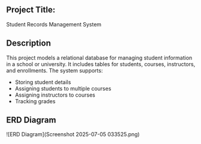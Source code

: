 ## Project Title:  
Student Records Management System


## Description  
This project models a relational database for managing student information in a school or university. It includes tables for students, courses, instructors, and enrollments. The system supports:

- Storing student details  
- Assigning students to multiple courses  
- Assigning instructors to courses  
- Tracking grades

## ERD Diagram
![ERD Diagram](Screenshot 2025-07-05 033525.png)
